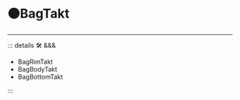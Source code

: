 # 🟠<motor>BagTakt</motor>

---

<!-- =================================================== -->
<!-- =================================================== -->
<!-- =================================================== -->
<!-- =================================================== -->
<!-- =================================================== -->
::: details 🛠 <dev>&&&</dev>

- BagRimTakt
- BagBodyTakt
- BagBottomTakt

:::
